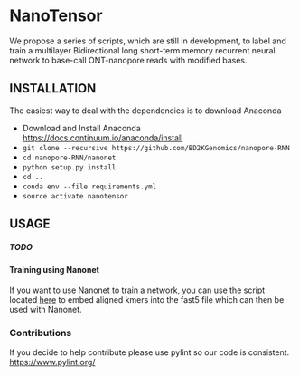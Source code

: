 # NanoTensor

We propose a series of scripts, which are still in development, to label and train a multilayer Bidirectional long short-term memory recurrent neural network to base-call ONT-nanopore reads with modified bases.



## INSTALLATION

The easiest way to deal with the dependencies is to download Anaconda
* Download and Install Anaconda https://docs.continuum.io/anaconda/install
* `git clone --recursive https://github.com/BD2KGenomics/nanopore-RNN`
* `cd nanopore-RNN/nanonet`
* `python setup.py install`
* `cd ..`
* `conda env --file requirements.yml`
* `source activate nanotensor`


## USAGE

##### TODO

#### Training using Nanonet

If you want to use Nanonet to train a network, you can use the script located [here](https://github.com/adbailey4/signalAlign/blob/embed_labels/src/signalalign/embed_signalalign.py) to embed aligned kmers into the fast5 file which can then be used with Nanonet.


### Contributions

If you decide to help contribute please use pylint so our code is consistent.
https://www.pylint.org/

